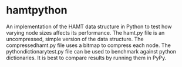 # hamtpython
An implementation of the HAMT data structure in Python to test how varying node sizes affects its performance.
The hamt.py file is an uncompressed, simple version of the data structure.
The compressedhamt.py file uses a bitmap to compress each node.
The pythondictionarytest.py file can be used to benchmark against python dictionaries.
It is best to compare results by running them in PyPy.
